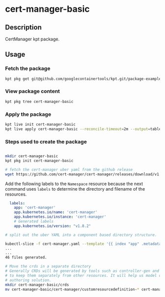 # cert-manager-basic

## Description

CertManager kpt package.

## Usage

### Fetch the package

```sh
kpt pkg get git@github.com/googlecontainertools/kpt.git/package-examples/cert-manager-basic[@VERSION] cert-manager-basic
```

### View package content

```sh
kpt pkg tree cert-manager-basic
```

### Apply the package

```sh
kpt live init cert-manager-basic
kpt live apply cert-manager-basic --reconcile-timeout=2m --output=table
```

### Steps used to create the package

```sh

mkdir cert-manager-basic
kpt pkg init cert-manager-basic

# fetch the cert-manager uber yaml from the github release
wget https://github.com/cert-manager/cert-manager/releases/download/v1.8.2/cert-manager.yaml

```

Add the following labels to the `Namespace` resource because the next command
uses `labels` to determine the directory and filename of the resources.

```yaml
  labels:
    app: 'cert-manager'
    app.kubernetes.io/name: 'cert-manager'
    app.kubernetes.io/instance: 'cert-manager'
    # Generated labels
    app.kubernetes.io/version: "v1.8.2"
```

```sh
# split out the uber YAML into a component based directory structure.

kubectl-slice -f cert-manager.yaml --template '{{ index "app" .metadata.labels }}/{{.kind | lower}}-{{.metadata.name|dottodash}}.yaml' -o cert-manager-basic
...
...
46 files generated.

# Move the crds in a separate directory
# Generally CRDs will be generated by tools such as controller-gen and it helps
# to keep them separately from other resources. It will help us model our package
# authoring solution.
mkdir cert-manager-basic/crds
mv cert-manager-basic/cert-manager/customresourcedefinition-* cert-manager-basic/crds/
```
